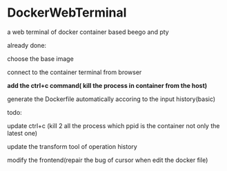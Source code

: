 # DockerWebTerminal
a web terminal of docker container based beego and pty


already done:

choose the base image

connect to the container terminal from browser

**add the ctrl+c command( kill the process in container from the host)**

generate the Dockerfile automatically accoring to the input history(basic)


todo:

update ctrl+c (kill 2 all the process which ppid is the container not only the latest one)

update the transform tool of operation history

modify the frontend(repair the bug of cursor when edit the docker file)
